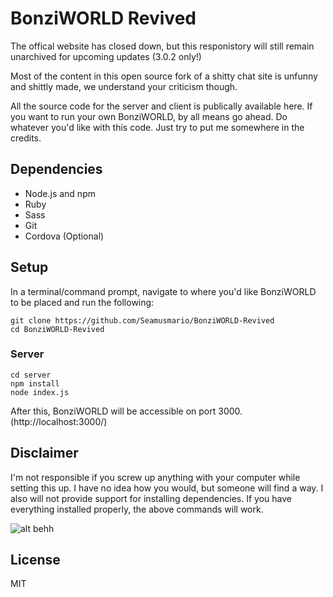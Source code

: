 # BonziWORLD Revived

The offical website has closed down, but this responistory will still remain unarchived for upcoming updates (3.0.2 only!)

Most of the content in this open source fork of a shitty chat site is unfunny and shittly made, we understand your criticism though.


All the source code for the server and client is publically available here. If you want to run your own BonziWORLD, by all means go ahead. Do whatever you'd like with this code. Just try to put me somewhere in the credits.

## Dependencies
- Node.js and npm
- Ruby
- Sass
- Git
- Cordova (Optional)

## Setup
In a terminal/command prompt, navigate to where you'd like BonziWORLD to be placed and run the following:
```
git clone https://github.com/Seamusmario/BonziWORLD-Revived
cd BonziWORLD-Revived
```

### Server
```
cd server
npm install
node index.js
```
After this, BonziWORLD will be accessible on port 3000. (http://localhost:3000/)
## Disclaimer
I'm not responsible if you screw up anything with your computer while setting this up. I have no idea how you would, but someone will find a way. I also will not provide support for installing dependencies. If you have everything installed properly, the above commands will work.

![alt behh](https://github.com/Seamusmario/BonziWORLD-Revived/blob/master/globe_cur.gif?raw=true)

## License
MIT
